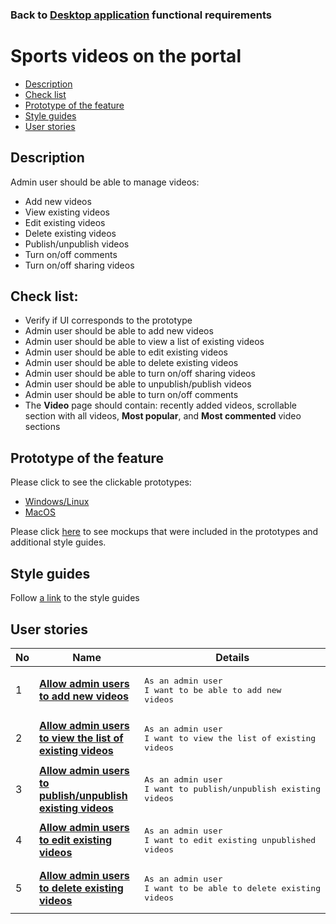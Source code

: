 ### Back to [Desktop application](../../#desktop-application) functional requirements

# Sports videos on the portal

- [Description](#description)
- [Check list](#check-list)
- [Prototype of the feature](#prototype-of-the-feature)
- [Style guides](#style-guides)
- [User stories](#user-stories)

## Description

Admin user should be able to manage videos:
  - Add new videos
  - View existing videos
  - Edit existing videos
  - Delete existing videos
  - Publish/unpublish videos
  - Turn on/off comments
  - Turn on/off sharing videos

## Check list:

  - Verify if UI corresponds to the prototype
  - Admin user should be able to add new videos
  - Admin user should be able to view a list of existing videos
  - Admin user should be able to edit existing videos
  - Admin user should be able to delete existing videos
  - Admin user should be able to turn on/off sharing videos
  - Admin user should be able to unpublish/publish videos
  - Admin user should be able to turn on/off comments
  - The <b>Video</b> page should contain: recently added videos, scrollable section with all videos, <b>Most popular</b>, and <b>Most commented</b> video sections

## Prototype of the feature

Please click to see the clickable prototypes:
  - [Windows/Linux](https://www.figma.com/proto/sj5B0S3PKcVWlggJ2Kn6ef/Video-Page?page-id=0%3A1073&node-id=8616%3A2300&viewport=266%2C48%2C0.04&scaling=min-zoom&starting-point-node-id=8616%3A2300&show-proto-sidebar=1)
  - [MacOS](https://www.figma.com/proto/sj5B0S3PKcVWlggJ2Kn6ef/Video-Page?page-id=0%3A1&node-id=8614%3A1735&viewport=266%2C48%2C0.11&scaling=min-zoom&starting-point-node-id=8614%3A1735&show-proto-sidebar=1)

Please click [here](https://www.figma.com/file/sj5B0S3PKcVWlggJ2Kn6ef/Video-Page?node-id=0%3A1) to see mockups that were included in the prototypes and additional style guides.

## Style guides

Follow [a link](https://www.figma.com/proto/0zkkf5WC77OSpvyD6YXpFE/Style-guides?page-id=0%3A1&node-id=19%3A5368&viewport=266%2C48%2C0.54&scaling=min-zoom&starting-point-node-id=19%3A5368) to the style guides

## User stories

No           |      Name     |   Details
------------ | ------------- | -------------
1 |[**Allow admin users to add new videos**](/sports_hub_portal/desktop_application_features/video_page/user_stories/add_new_video)|<pre>As an admin user<br>I want to be able to add new videos</pre>
2 |[**Allow admin users to view the list of existing videos**](/sports_hub_portal/desktop_application_features/video_page/user_stories/admin_videos_list)|<pre>As an admin user<br>I want to view the list of existing videos</pre>
3 |[**Allow admin users to publish/unpublish existing videos**](/sports_hub_portal/desktop_application_features/video_page/user_stories/publish_unpublish_video)|<pre>As an admin user<br>I want to publish/unpublish existing videos</pre>
4 |[**Allow admin users to edit existing videos**](/sports_hub_portal/desktop_application_features/video_page/user_stories/edit_existing_video)|<pre>As an admin user<br>I want to edit existing unpublished videos</pre>
5 |[**Allow admin users to delete existing videos**](/sports_hub_portal/desktop_application_features/video_page/user_stories/delete_existing_video)|<pre>As an admin user<br>I want to be able to delete existing videos</pre>
